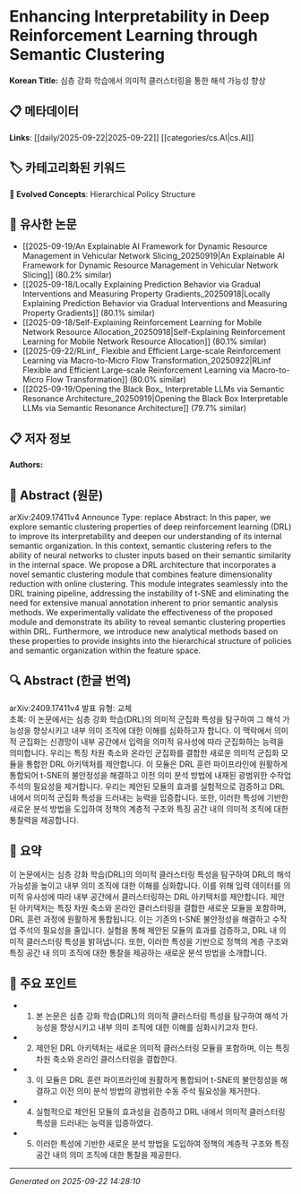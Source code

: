 # Enhancing Interpretability in Deep Reinforcement Learning through Semantic Clustering

**Korean Title:** 심층 강화 학습에서 의미적 클러스터링을 통한 해석 가능성 향상

## 📋 메타데이터

**Links**: [[daily/2025-09-22|2025-09-22]] [[categories/cs.AI|cs.AI]]

## 🏷️ 카테고리화된 키워드
**🚀 Evolved Concepts**: Hierarchical Policy Structure

## 🔗 유사한 논문
- [[2025-09-19/An Explainable AI Framework for Dynamic Resource Management in Vehicular Network Slicing_20250919|An Explainable AI Framework for Dynamic Resource Management in Vehicular Network Slicing]] (80.2% similar)
- [[2025-09-18/Locally Explaining Prediction Behavior via Gradual Interventions and Measuring Property Gradients_20250918|Locally Explaining Prediction Behavior via Gradual Interventions and Measuring Property Gradients]] (80.1% similar)
- [[2025-09-18/Self-Explaining Reinforcement Learning for Mobile Network Resource Allocation_20250918|Self-Explaining Reinforcement Learning for Mobile Network Resource Allocation]] (80.1% similar)
- [[2025-09-22/RLinf_ Flexible and Efficient Large-scale Reinforcement Learning via Macro-to-Micro Flow Transformation_20250922|RLinf Flexible and Efficient Large-scale Reinforcement Learning via Macro-to-Micro Flow Transformation]] (80.0% similar)
- [[2025-09-19/Opening the Black Box_ Interpretable LLMs via Semantic Resonance Architecture_20250919|Opening the Black Box Interpretable LLMs via Semantic Resonance Architecture]] (79.7% similar)

## 📋 저자 정보

**Authors:** 

## 📄 Abstract (원문)

arXiv:2409.17411v4 Announce Type: replace 
Abstract: In this paper, we explore semantic clustering properties of deep reinforcement learning (DRL) to improve its interpretability and deepen our understanding of its internal semantic organization. In this context, semantic clustering refers to the ability of neural networks to cluster inputs based on their semantic similarity in the internal space. We propose a DRL architecture that incorporates a novel semantic clustering module that combines feature dimensionality reduction with online clustering. This module integrates seamlessly into the DRL training pipeline, addressing the instability of t-SNE and eliminating the need for extensive manual annotation inherent to prior semantic analysis methods. We experimentally validate the effectiveness of the proposed module and demonstrate its ability to reveal semantic clustering properties within DRL. Furthermore, we introduce new analytical methods based on these properties to provide insights into the hierarchical structure of policies and semantic organization within the feature space.

## 🔍 Abstract (한글 번역)

arXiv:2409.17411v4 발표 유형: 교체  
초록: 이 논문에서는 심층 강화 학습(DRL)의 의미적 군집화 특성을 탐구하여 그 해석 가능성을 향상시키고 내부 의미 조직에 대한 이해를 심화하고자 합니다. 이 맥락에서 의미적 군집화는 신경망이 내부 공간에서 입력을 의미적 유사성에 따라 군집화하는 능력을 의미합니다. 우리는 특징 차원 축소와 온라인 군집화를 결합한 새로운 의미적 군집화 모듈을 통합한 DRL 아키텍처를 제안합니다. 이 모듈은 DRL 훈련 파이프라인에 원활하게 통합되어 t-SNE의 불안정성을 해결하고 이전 의미 분석 방법에 내재된 광범위한 수작업 주석의 필요성을 제거합니다. 우리는 제안된 모듈의 효과를 실험적으로 검증하고 DRL 내에서 의미적 군집화 특성을 드러내는 능력을 입증합니다. 또한, 이러한 특성에 기반한 새로운 분석 방법을 도입하여 정책의 계층적 구조와 특징 공간 내의 의미적 조직에 대한 통찰력을 제공합니다.

## 📝 요약

이 논문에서는 심층 강화 학습(DRL)의 의미적 클러스터링 특성을 탐구하여 DRL의 해석 가능성을 높이고 내부 의미 조직에 대한 이해를 심화합니다. 이를 위해 입력 데이터를 의미적 유사성에 따라 내부 공간에서 클러스터링하는 DRL 아키텍처를 제안합니다. 제안된 아키텍처는 특징 차원 축소와 온라인 클러스터링을 결합한 새로운 모듈을 포함하며, DRL 훈련 과정에 원활하게 통합됩니다. 이는 기존의 t-SNE 불안정성을 해결하고 수작업 주석의 필요성을 줄입니다. 실험을 통해 제안된 모듈의 효과를 검증하고, DRL 내 의미적 클러스터링 특성을 밝혀냅니다. 또한, 이러한 특성을 기반으로 정책의 계층 구조와 특징 공간 내 의미 조직에 대한 통찰을 제공하는 새로운 분석 방법을 소개합니다.

## 🎯 주요 포인트

- 1. 본 논문은 심층 강화 학습(DRL)의 의미적 클러스터링 특성을 탐구하여 해석 가능성을 향상시키고 내부 의미 조직에 대한 이해를 심화시키고자 한다.

- 2. 제안된 DRL 아키텍처는 새로운 의미적 클러스터링 모듈을 포함하며, 이는 특징 차원 축소와 온라인 클러스터링을 결합한다.

- 3. 이 모듈은 DRL 훈련 파이프라인에 원활하게 통합되어 t-SNE의 불안정성을 해결하고 이전 의미 분석 방법의 광범위한 수동 주석 필요성을 제거한다.

- 4. 실험적으로 제안된 모듈의 효과성을 검증하고 DRL 내에서 의미적 클러스터링 특성을 드러내는 능력을 입증하였다.

- 5. 이러한 특성에 기반한 새로운 분석 방법을 도입하여 정책의 계층적 구조와 특징 공간 내의 의미 조직에 대한 통찰을 제공한다.

---

*Generated on 2025-09-22 14:28:10*